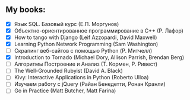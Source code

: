 ## My books:

- [x] Язык SQL. Базовый курс (Е.П. Моргунов)
- [x] Объектно-ориентированное программирование в С++ (Р. Лафор)
- [x] How to tango with Django (Leif Azzopardi, David Maxwell)
- [x] Learning Python Network Programming (Sam Washington)
- [ ] Скрапинг веб-сайтов с помощью Python (Р. Митчелл)
- [x] Introduction to Tornado (Michael Dory, Allison Parrish, Brendan Berg)
- [ ] Алгоритмы Построение и Анализ (Т. Кормен, Р. Ривест)
- [ ] The Well-Grounded Rubyist (David A. Black)
- [ ] Kivy: Interactive Applications in Python (Roberto Ulloa)
- [ ] Изучаем работу с jQuery (Райан Бенедетти, Ронан Кранли)
- [ ] Go in Practice (Matt Butcher, Matt Farina)
